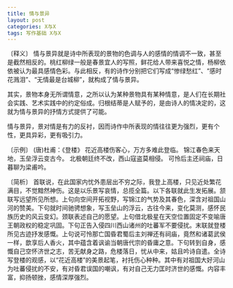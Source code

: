 ```yaml
---
title: 情与景异
layout: post
categories: X与X
tags: 写作基础 X与X
---
```


〔释义〕 情与景异就是诗中所表现的景物的色调与人的感情的情调不一致，甚至是截然相反的。桃红柳绿一般是春景宜人的写照，鲜花给人带来喜悦之情，杨柳依依被认为最具感情色彩。与此相反，有的诗作分别把它们写成“惨绿愁红”、“感时花溅泪”、“无情最是台城柳”，就构成了情与景异。

其实，景物本身无所谓情意，之所以认为某种景物具有某种情意，是人们在长期社会实践、艺术实践中的约定俗成。归根结蒂是人赋予的，是由诗人的情决定的，这就为情与景异的抒情方式提供了可能。

情与景异，景对情是有力的反衬，因而诗作中所表现的情往往更为强烈，更有个性，更具异彩，更有吸引力。

〔示例〕 (唐)杜甫：《登楼》
花近高楼伤客心，万方多难此登临。
锦江春色来天地，玉垒浮云变古今。
北极朝廷终不改，西山寇盗莫相侵。
可怜后主还祠庙，日暮聊为梁甫吟。

〔简析〕 首联说，在此国家内忧外患层出不穷之际，我登上高楼，只见近处繁花满目，不觉黯然神伤。这是以乐景写哀情，总揽全篇。以下各联就此生发拓展。颔联写远望所见所想。上句向空间开拓视野，写锦江的气势及其春色，深含对祖国山河的赞美。下句就时间驰骋想象，写玉垒山的浮云，古往今来，变化莫测，感怀民族历史的风云变幻。颈联表述自己的愿望。上句借北极星在天空位置固定不变喻唐王朝政权的稳定巩固。下句正告入侵四川西山诸州的吐蕃军不要侵扰。末联就登楼所见古迹抒发感慨。上句说可怜那亡国昏君蜀后主刘禅还有祠庙，竟然和诸葛武侯一样，歆享后人香火，其中蕴含着讽谕当朝唐代宗的昏庸之意。下句转到自身，感慨自己空怀济世之志，苦无献身之路，危楼落日，忧从中来，姑且吟诗自遣。全诗写登楼的观感，以“花近高楼”的美景起笔，衬托伤心种种。其中有对祖国大好河山为吐蕃侵扰的不安，有对昏君误国的嘲讽，有对自己无力匡时济世的感慨。内容丰富，抑扬顿挫，感情深厚强烈。 
